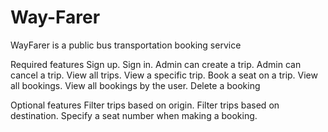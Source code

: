 # Way-Farer
WayFarer is a public bus transportation booking service

Required features
Sign up.
Sign in.
Admin can create a trip.
Admin can cancel a trip.
View all trips.
View a specific trip.
Book a seat on a trip.
View all bookings.
View all bookings by the user.
Delete a booking

Optional features
Filter trips based on origin.
Filter trips based on destination.
Specify a seat number when making a booking.
